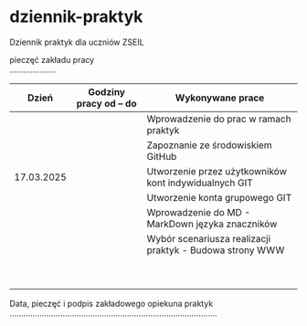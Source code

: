 # dziennik-praktyk
Dziennik praktyk dla uczniów ZSEIL 

pieczęć zakładu pracy  
....................

| Dzień        | Godziny pracy od – do | Wykonywane prace                                      |
|--------------|-----------------------|------------------------------------------------------|
|              |                       | Wprowadzenie do prac w ramach praktyk               |
|              |                       | Zapoznanie ze środowiskiem GitHub                   |
| 17.03.2025   |                       | Utworzenie przez użytkowników kont indywidualnych GIT |
|              |                       | Utworzenie konta grupowego GIT                      |
|              |                       | Wprowadzenie do MD - MarkDown języka znaczników     |
|              |                       | Wybór scenariusza realizacji praktyk - Budowa strony WWW |
|              |                       |                                                      |
|              |                       |                                                      |
|              |                       |                                                      |
|              |                       |                                                      |
|              |                       |                                                      |
|              |                       |                                                      |
|              |                       |                                                      |
|              |                       |                                                      |
|              |                       |                                                      |

Data, pieczęć i podpis zakładowego opiekuna praktyk  
………………………………………………………………………………
